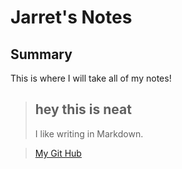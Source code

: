 # Jarret's Notes

## Summary
This is where I will take all of my notes!

> ## hey this is neat
>I like writing in Markdown.

>[My Git Hub](https://github.com/jobinism)
